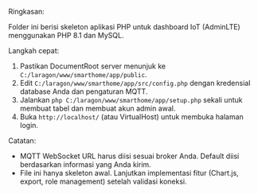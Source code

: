 Ringkasan:

Folder ini berisi skeleton aplikasi PHP untuk dashboard IoT (AdminLTE) menggunakan PHP 8.1 dan MySQL.

Langkah cepat:
1. Pastikan DocumentRoot server menunjuk ke `C:/laragon/www/smarthome/app/public`.
2. Edit `C:/laragon/www/smarthome/app/src/config.php` dengan kredensial database Anda dan pengaturan MQTT.
3. Jalankan `php C:/laragon/www/smarthome/app/setup.php` sekali untuk membuat tabel dan membuat akun admin awal.
4. Buka `http://localhost/` (atau VirtualHost) untuk membuka halaman login.

Catatan:
- MQTT WebSocket URL harus diisi sesuai broker Anda. Default diisi berdasarkan informasi yang Anda kirim.
- File ini hanya skeleton awal. Lanjutkan implementasi fitur (Chart.js, export, role management) setelah validasi koneksi.
